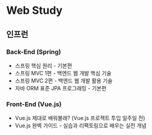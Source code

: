 # Web Study

## 인프런

### Back-End (Spring)

- 스프링 핵심 원리 - 기본편
- 스프링 MVC 1편 - 백엔드 웹 개발 핵심 기술
- 스프링 MVC 2편 - 백엔드 웹 개발 활용 기술
- 자바 ORM 표준 JPA 프로그래밍 - 기본편

### Front-End (Vue.js)

- Vue.js 제대로 배워볼래? (Vue.js 프로젝트 투입 일주일 전)
- Vue.js 완벽 가이드 - 실습과 리팩토링으로 배우는 실전 개념